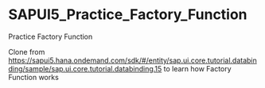 # SAPUI5_Practice_Factory_Function
Practice Factory Function

Clone from https://sapui5.hana.ondemand.com/sdk/#/entity/sap.ui.core.tutorial.databinding/sample/sap.ui.core.tutorial.databinding.15 to learn how Factory Function works
